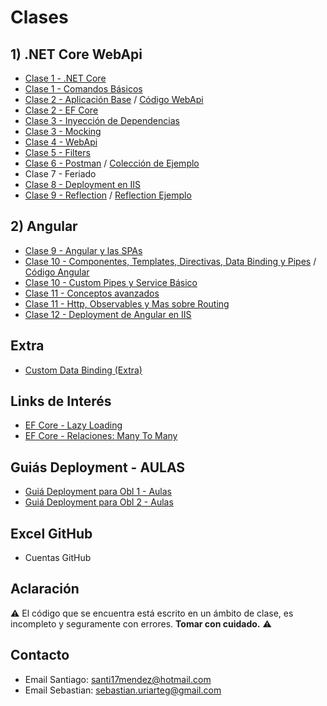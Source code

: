 # Clases

## 1) .NET Core WebApi

* [Clase 1 - .NET Core](/Clases/Clase%201%20-%20NET%20Core.md)
* [Clase 1 - Comandos Básicos](/Clases/Clase%201%20-%20Creacion.md)
* [Clase 2 - Aplicación Base](/Clases/Clase%202%20-%20Aplicacion.md) / [Código WebApi](/Codigo/WebApi)
* [Clase 2 - EF Core](/Clases/Clase%202%20-%20EntityFrameworkCore.md)
* [Clase 3 - Inyección de Dependencias](/Clases/Clase%203%20-%20Inyeccion%20de%20Dependencias.md)
* [Clase 3 - Mocking](/Clases/Clase%203%20-%20Mocking.md)
* [Clase 4 - WebApi](/Clases/Clase%204%20-%20WebApi.md)
* [Clase 5 - Filters](/Clases/Clase%205%20-%20Filters.md)
* [Clase 6 - Postman](/Clases/Clase%206%20-%20Postman.pdf) / [Colección de Ejemplo](/Codigo/Postman)
* Clase 7 - Feriado
* [Clase 8 - Deployment en IIS](/Clases/Clase%208%20-%20Deployment%20en%20IIS.md)
* [Clase 9 - Reflection](/Clases/Clase%209%20-%20Reflection.md) / [Reflection Ejemplo](/Codigo/Reflection)

## 2) Angular

* [Clase 9 - Angular y las SPAs](/Clases/Clase%209%20-%20Angular%20y%20las%20SPAs.md)
* [Clase 10 - Componentes, Templates, Directivas, Data Binding y Pipes](/Clases/Clase%2010%20-%20Componentes%20Templates,%20Bootstrapping,%20Directivas%20Data%20Binding%20y%20Pipes.md) / [Código Angular](/Codigo/Angular)
* [Clase 10 - Custom Pipes y Service Básico](/Clases/Clase%2010%20-%20Custom%20Pipes%20y%20Service%20Basico.md)
* [Clase 11 - Conceptos avanzados](/Clases/Clase%2011%20-%20Conceptos%20avanzados.md)
* [Clase 11 - Http, Observables y Mas sobre Routing](/Clases/Clase%2011%20-%20Http%20y%20Observables%20y%20Mas%20sobre%20Routing.md)
* [Clase 12 - Deployment de Angular en IIS](/Clases/Clase%2012%20-%20Deployment%20de%20Angular%20en%20IIS)

## Extra

* [Custom Data Binding (Extra)](/Clases/Clase%208%20-%20Custom%20Data%20Binding.md)

## Links de Interés

* [EF Core - Lazy Loading](https://www.learnentityframeworkcore.com/lazy-loading)
* [EF Core - Relaciones: Many To Many](https://www.learnentityframeworkcore.com/configuration/many-to-many-relationship-configuration)

## Guiás Deployment - AULAS

* [Guiá Deployment para Obl 1 - Aulas](/Clases/Guias/Guia%20de%20despliegue%20en%20IIS%20-%20OB1.pdf)
* [Guiá Deployment para Obl 2 - Aulas](/Clases/Guias/Guia%20de%20despliegue%20en%20IIS%20-%20OB2.pdf)

## Excel GitHub

* Cuentas GitHub

## Aclaración

:warning: El código que se encuentra está escrito en un ámbito de clase, es incompleto y seguramente con errores. **Tomar con cuidado.** :warning:

## Contacto

* Email Santiago: [santi17mendez@hotmail.com](mailto:santi17mendez@hotmail.com)
* Email Sebastian: [sebastian.uriarteg@gmail.com](mailto:sebastian.uriarteg@gmail.com)
